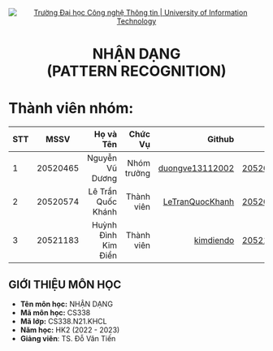 <!-- Banner -->
<p align="center">
  <a href="https://www.uit.edu.vn/" title="Trường Đại học Công nghệ Thông tin" style="border: none;">
    <img src="https://i.imgur.com/WmMnSRt.png" alt="Trường Đại học Công nghệ Thông tin | University of Information Technology">
  </a>
</p>

<!-- Header -->
<h1 align="center"><b>NHẬN DẠNG<br>(PATTERN RECOGNITION)</b></h>


<!-- Main -->
# Thành viên nhóm:
| STT    | MSSV          | Họ và Tên              |Chức Vụ    | Github                                                  | Email                   |
| ------ |:-------------:| ----------------------:|----------:|--------------------------------------------------------:|-------------------------:
| 1      | 20520465      | Nguyễn Vũ Dương        |Nhóm trưởng|[duongve13112002](https://github.com/duongve13112002)    |20520465@gm.uit.edu.vn   |
| 2      | 20520574      | Lê Trần Quốc Khánh     |Thành viên |[LeTranQuocKhanh](https://github.com/LeTranQuocKhanh)    |20520574@gm.uit.edu.vn   |
| 3      | 20521183      | Huỳnh Đình Kim Điền    |Thành viên |[kimdiendo](https://github.com/kimdiendo)                |20521183@gm.uit.edu.vn   |

## GIỚI THIỆU MÔN HỌC
* **Tên môn học:** NHẬN DẠNG  
* **Mã môn học:** CS338
* **Mã lớp:** CS338.N21.KHCL
* **Năm học:** HK2 (2022 - 2023)
* **Giảng viên**: TS. Đỗ Văn Tiến
